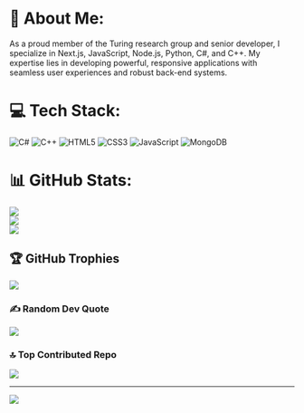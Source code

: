 

# 💫 About Me:
As a proud member of the Turing research group and senior developer, I specialize in Next.js, JavaScript, Node.js, Python, C#, and C++. My expertise lies in developing powerful, responsive applications with seamless user experiences and robust back-end systems.


# 💻 Tech Stack:
![C#](https://img.shields.io/badge/c%23-%23239120.svg?style=flat&logo=csharp&logoColor=white) ![C++](https://img.shields.io/badge/c++-%2300599C.svg?style=flat&logo=c%2B%2B&logoColor=white) ![HTML5](https://img.shields.io/badge/html5-%23E34F26.svg?style=flat&logo=html5&logoColor=white) ![CSS3](https://img.shields.io/badge/css3-%231572B6.svg?style=flat&logo=css3&logoColor=white) ![JavaScript](https://img.shields.io/badge/javascript-%23323330.svg?style=flat&logo=javascript&logoColor=%23F7DF1E) ![MongoDB](https://img.shields.io/badge/MongoDB-%234ea94b.svg?style=flat&logo=mongodb&logoColor=white)
# 📊 GitHub Stats:
![](https://github-readme-stats.vercel.app/api?username=Dornamohtaram&theme=radical&hide_border=false&include_all_commits=false&count_private=false)<br/>
![](https://github-readme-streak-stats.herokuapp.com/?user=Dornamohtaram&theme=radical&hide_border=false)<br/>
![](https://github-readme-stats.vercel.app/api/top-langs/?username=Dornamohtaram&theme=radical&hide_border=false&include_all_commits=false&count_private=false&layout=compact)

## 🏆 GitHub Trophies
![](https://github-profile-trophy.vercel.app/?username=Dornamohtaram&theme=radical&no-frame=false&no-bg=true&margin-w=4)

### ✍️ Random Dev Quote
![](https://quotes-github-readme.vercel.app/api?type=horizontal&theme=radical)

### 🔝 Top Contributed Repo
![](https://github-contributor-stats.vercel.app/api?username=Dornamohtaram&limit=5&theme=dark&combine_all_yearly_contributions=true)

---
[![](https://visitcount.itsvg.in/api?id=Dornamohtaram&icon=0&color=0)](https://visitcount.itsvg.in)

<!-- Proudly created with GPRM ( https://gprm.itsvg.in ) -->
